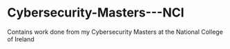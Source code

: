 # Cybersecurity-Masters---NCI
Contains work done from my Cybersecurity Masters at the National College of Ireland

